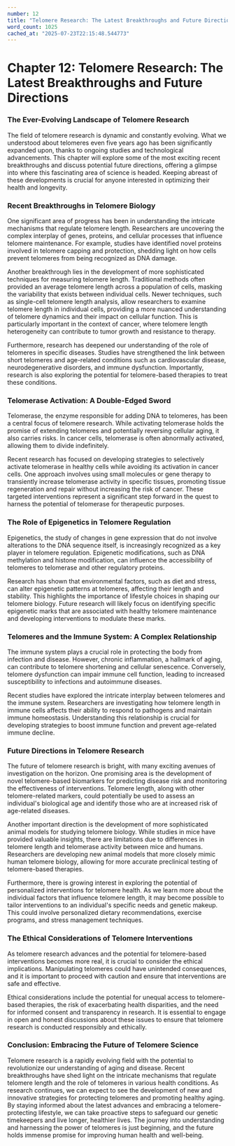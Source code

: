 ```yaml
---
number: 12
title: "Telomere Research: The Latest Breakthroughs and Future Directions"
word_count: 1025
cached_at: "2025-07-23T22:15:48.544773"
---
```


# Chapter 12: Telomere Research: The Latest Breakthroughs and Future Directions

### The Ever-Evolving Landscape of Telomere Research

The field of telomere research is dynamic and constantly evolving. What we understood about telomeres even five years ago has been significantly expanded upon, thanks to ongoing studies and technological advancements. This chapter will explore some of the most exciting recent breakthroughs and discuss potential future directions, offering a glimpse into where this fascinating area of science is headed. Keeping abreast of these developments is crucial for anyone interested in optimizing their health and longevity.


### Recent Breakthroughs in Telomere Biology

One significant area of progress has been in understanding the intricate mechanisms that regulate telomere length. Researchers are uncovering the complex interplay of genes, proteins, and cellular processes that influence telomere maintenance. For example, studies have identified novel proteins involved in telomere capping and protection, shedding light on how cells prevent telomeres from being recognized as DNA damage.

Another breakthrough lies in the development of more sophisticated techniques for measuring telomere length. Traditional methods often provided an average telomere length across a population of cells, masking the variability that exists between individual cells. Newer techniques, such as single-cell telomere length analysis, allow researchers to examine telomere length in individual cells, providing a more nuanced understanding of telomere dynamics and their impact on cellular function. This is particularly important in the context of cancer, where telomere length heterogeneity can contribute to tumor growth and resistance to therapy.

Furthermore, research has deepened our understanding of the role of telomeres in specific diseases. Studies have strengthened the link between short telomeres and age-related conditions such as cardiovascular disease, neurodegenerative disorders, and immune dysfunction. Importantly, research is also exploring the potential for telomere-based therapies to treat these conditions.


### Telomerase Activation: A Double-Edged Sword

Telomerase, the enzyme responsible for adding DNA to telomeres, has been a central focus of telomere research. While activating telomerase holds the promise of extending telomeres and potentially reversing cellular aging, it also carries risks. In cancer cells, telomerase is often abnormally activated, allowing them to divide indefinitely.

Recent research has focused on developing strategies to selectively activate telomerase in healthy cells while avoiding its activation in cancer cells. One approach involves using small molecules or gene therapy to transiently increase telomerase activity in specific tissues, promoting tissue regeneration and repair without increasing the risk of cancer. These targeted interventions represent a significant step forward in the quest to harness the potential of telomerase for therapeutic purposes.


### The Role of Epigenetics in Telomere Regulation

Epigenetics, the study of changes in gene expression that do not involve alterations to the DNA sequence itself, is increasingly recognized as a key player in telomere regulation. Epigenetic modifications, such as DNA methylation and histone modification, can influence the accessibility of telomeres to telomerase and other regulatory proteins.

Research has shown that environmental factors, such as diet and stress, can alter epigenetic patterns at telomeres, affecting their length and stability. This highlights the importance of lifestyle choices in shaping our telomere biology. Future research will likely focus on identifying specific epigenetic marks that are associated with healthy telomere maintenance and developing interventions to modulate these marks.


### Telomeres and the Immune System: A Complex Relationship

The immune system plays a crucial role in protecting the body from infection and disease. However, chronic inflammation, a hallmark of aging, can contribute to telomere shortening and cellular senescence. Conversely, telomere dysfunction can impair immune cell function, leading to increased susceptibility to infections and autoimmune diseases.

Recent studies have explored the intricate interplay between telomeres and the immune system. Researchers are investigating how telomere length in immune cells affects their ability to respond to pathogens and maintain immune homeostasis. Understanding this relationship is crucial for developing strategies to boost immune function and prevent age-related immune decline.


### Future Directions in Telomere Research

The future of telomere research is bright, with many exciting avenues of investigation on the horizon. One promising area is the development of novel telomere-based biomarkers for predicting disease risk and monitoring the effectiveness of interventions. Telomere length, along with other telomere-related markers, could potentially be used to assess an individual's biological age and identify those who are at increased risk of age-related diseases.

Another important direction is the development of more sophisticated animal models for studying telomere biology. While studies in mice have provided valuable insights, there are limitations due to differences in telomere length and telomerase activity between mice and humans. Researchers are developing new animal models that more closely mimic human telomere biology, allowing for more accurate preclinical testing of telomere-based therapies.

Furthermore, there is growing interest in exploring the potential of personalized interventions for telomere health. As we learn more about the individual factors that influence telomere length, it may become possible to tailor interventions to an individual's specific needs and genetic makeup. This could involve personalized dietary recommendations, exercise programs, and stress management techniques.


### The Ethical Considerations of Telomere Interventions

As telomere research advances and the potential for telomere-based interventions becomes more real, it is crucial to consider the ethical implications. Manipulating telomeres could have unintended consequences, and it is important to proceed with caution and ensure that interventions are safe and effective.

Ethical considerations include the potential for unequal access to telomere-based therapies, the risk of exacerbating health disparities, and the need for informed consent and transparency in research. It is essential to engage in open and honest discussions about these issues to ensure that telomere research is conducted responsibly and ethically.


### Conclusion: Embracing the Future of Telomere Science

Telomere research is a rapidly evolving field with the potential to revolutionize our understanding of aging and disease. Recent breakthroughs have shed light on the intricate mechanisms that regulate telomere length and the role of telomeres in various health conditions. As research continues, we can expect to see the development of new and innovative strategies for protecting telomeres and promoting healthy aging. By staying informed about the latest advances and embracing a telomere-protecting lifestyle, we can take proactive steps to safeguard our genetic timekeepers and live longer, healthier lives. The journey into understanding and harnessing the power of telomeres is just beginning, and the future holds immense promise for improving human health and well-being.
